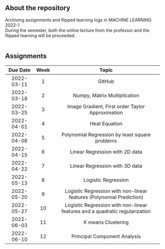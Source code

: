 ## About the repository  
Archiving assignments and flipped learning logs in MACHINE LEARNING 2022-1   
During the semester, both the online lecture from the professor and the flipped learning will be proceeded.   
</br>

<!--## Flipped Learning    
For the flipped learning, students will take the [Andrew Ng's Machine Learning course](https://www.youtube.com/playlist?list=PLLssT5z_DsK-h9vYZkQkYNWcItqhlRJLN).   
I will log the progress with the time table below. 

|       Date       | Week | Lecture |   
|:----------------:|:------:|:----------------------------------------:|  
| 2022-03 | 1  | Lecture 1 ~ 2|    
| 2022-03 | 2  | Lecture 3 ~ 4| 
| 2022-03 | 3  | Lecture 5 ~ 6 | 
| 2022-04 | 4  | Lecture 7 ~ 8 | 
| 2022-04| 5  | Lecture 9 ~ 10 | 
| 2022-04 | 6  | Lecture 11 ~ 12  | 
| 2022-04 | 7  | Lecture 13 ~ 14  | 
| 2022-05 | 8  | Lecture 15 ~ 16  | 
| 2022-05 | 9  | Lecture 17 ~ 18  | 
| 2022-05 | 10  | Lecture 19  |
</br>-->

## Assignments   

|       Due Date       | Week | Topic |   
|:----------------:|:------:|:----------------------------------------:|  
| 2022-03-11 | 1  | GitHub|
| 2022-03-18 | 2  | Numpy, Matrix Multiplication| 
| 2022-03-25 | 3  | Image Gradient, First order Taylor Approximation| 
| 2022-04-01 | 4  | Heat Equation |
| 2022-04-08 | 5  | Polynomial Regression by least square problems |
| 2022-04-15 | 6  | Linear Regression with 2D data |
| 2022-04-22 | 7  | Linear Regression with 3D data |
| 2022-05-13 | 8  | Logistic Regression |
| 2022-05-20 | 9  | Logistic Regression with non-linear features (Polynomial Prediction) |
| 2022-05-27 | 10  | Logistic Regression with non-linear features and a quadratic regularization |
| 2022-06-03 | 11  | K means Clustering |
| 2022-06-10 | 12  | Principal Component Analysis |

